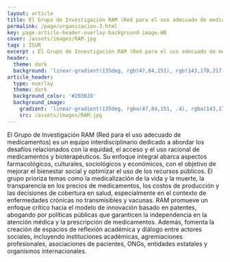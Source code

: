 ```yaml
---
layout: article
title: El Grupo de Investigación RAM (Red para el uso adecuado de medicamentos)
permalink: /page/organizacion-3.html
key: page-article-header-overlay-background-image-HB
cover: /assets/images/RAM.jpg
tags : ISUR
excerpt : El Grupo de Investigación RAM (Red para el uso adecuado de medicamentos) es un equipo interdisciplinario dedicado a abordar los desafíos relacionados con la equidad, el acceso y el uso racional de medicamentos y bioterapéuticos. Su enfoque integral abarca aspectos farmacológicos, culturales, sociológicos y económicos, con el objetivo de mejorar el bienestar social y optimizar el uso de los recursos públicos. El grupo prioriza temas como la medicalización de la vida y la muerte, la transparencia en los precios de medicamentos, los costos de producción y las decisiones de cobertura en salud, especialmente en el contexto de enfermedades crónicas no transmisibles y vacunas.
header:
  theme: dark
  background: 'linear-gradient(135deg, rgb(47,84,151), rgb(143,170,217))'
article_header:
  type: overlay
  theme: dark
  background_color: '#203028'
  background_image:
    gradient: 'linear-gradient(135deg, rgba(47,84,151, .4), rgba(143,170,217, .4))'
    src: /assets/images/RAM.jpg
---
```



<!--more-->

<style>
  .page__header .header__brand path {
    fill: rgba(255, 255, 255, .95);
  }
</style>

El Grupo de Investigación RAM (Red para el uso adecuado de medicamentos) es un equipo interdisciplinario dedicado a abordar los desafíos relacionados con la equidad, el acceso y el uso racional de medicamentos y bioterapéuticos. Su enfoque integral abarca aspectos farmacológicos, culturales, sociológicos y económicos, con el objetivo de mejorar el bienestar social y optimizar el uso de los recursos públicos. El grupo prioriza temas como la medicalización de la vida y la muerte, la transparencia en los precios de medicamentos, los costos de producción y las decisiones de cobertura en salud, especialmente en el contexto de enfermedades crónicas no transmisibles y vacunas.
RAM promueve un enfoque crítico hacia el modelo de innovación basado en patentes, abogando por políticas públicas que garanticen la independencia en la atención médica y la prescripción de medicamentos. Además, fomenta la creación de espacios de reflexión académica y diálogo entre actores sociales, incluyendo instituciones académicas, agremiaciones profesionales, asociaciones de pacientes, ONGs, entidades estatales y organismos internacionales.
